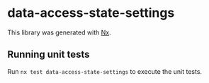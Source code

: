 # data-access-state-settings

This library was generated with [Nx](https://nx.dev).

## Running unit tests

Run `nx test data-access-state-settings` to execute the unit tests.
